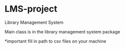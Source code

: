# LMS-project
Library Management System

Main class is in the library management system package

*important fill in path to csv files on your machine
